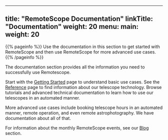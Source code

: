 
---
title: "RemoteScope Documentation"
linkTitle: "Documentation"
weight: 20
menu:
  main:
    weight: 20
---

{{% pageinfo %}}
Use the documentation in this section to get started with RemoteScope and then use RemoteScope for more advanced use cases. 
{{% /pageinfo %}}


The documentation section provides all the information you need to successfully use Remotescope. 

Start with the [Getting Started](/getting-started/) page to understand basic use cases. See the [Reference](/reference/) page to find information about our telescope technology. Browse tutorials and advanced technical documentation to learn how to use our telescopes in an automated manner. 

More advanced use cases include booking telescope hours in an automated manner, remote operation, and even remote astrophotography. We have documentation about all of that. 

For information about the monthly RemoteScope events, see our [Blog](/blog/) section.




